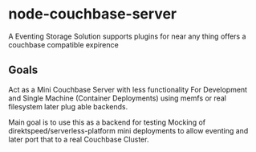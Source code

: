 # node-couchbase-server
A Eventing Storage Solution supports plugins for near any thing offers a couchbase compatible expirence


## Goals
Act as a Mini Couchbase Server with less functionality For Development and Single Machine (Container Deployments)
using memfs or real filesystem later plug able backends.

Main goal is to use this as a backend for testing Mocking of direktspeed/serverless-platform mini deployments to allow eventing and later port that to a real Couchbase Cluster.
